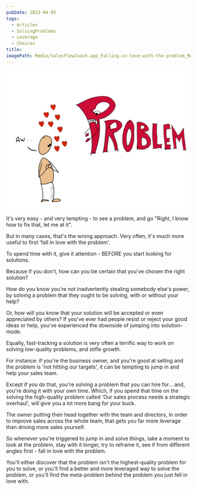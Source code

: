 ```yaml
---
pubDate: 2023-04-05
tags:
  - Articles
  - SolvingProblems
  - Leverage
  - Choices
title: 
imagePath: Media/SalesFlowCoach.app_Falling-in-love-with-the-problem_MartinStellar.jpg
---
```

 
![](Media/SalesFlowCoach.app_Falling-in-love-with-the-problem_MartinStellar.jpg)

It's very easy - and very tempting - to see a problem, and go "Right, I know how to fix that, let me at it".

But in many cases, that's the wrong approach. Very often, it's much more useful to first 'fall in love with the problem'.

To spend time with it, give it attention - BEFORE you start looking for solutions.

Because if you don't, how can you be certain that you've chosen the right solution?

How do you know you're not inadvertently stealing somebody else's power, by solving a problem that they ought to be solving, with or without your help?

Or, how will you know that your solution will be accepted or even appreciated by others? If you've ever had people resist or reject your good ideas or help, you've experienced the downside of jumping into solution-mode.

Equally, fast-tracking a solution is very often a terrific way to work on solving low-quality problems, and stifle growth.

For instance: if you're the business owner, and you're good at selling and the problem is 'not hitting our targets', it can be tempting to jump in and help your sales team.

Except if you do that, you're solving a problem that you can hire for... and, you're doing it with your own time. Which, if you spend that time on the solving the high-quality problem called 'Our sales process needs a strategic overhaul', will give you a lot more bang for your buck.

The owner putting their head together with the team and directors, in order to improve sales across the whole team, that gets you far more leverage than driving more sales yourself.

So whenever you're triggered to jump in and solve things, take a moment to look at the problem, stay with it longer, try to reframe it, see if from different angles first - fall in love with the problem.

You'll either discover that the problem isn't the highest-quality problem for you to solve, or you'll find a better and more leveraged way to solve the problem, or you'll find the meta-problem behind the problem you just fell in love with.
